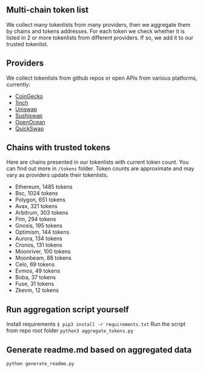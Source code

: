 
## Multi-chain token list 
We collect many tokenlists from many providers, then we aggregate them by chains and tokens addresses. 
For each token we check whether it is listed in 2 or more tokenlists from different providers. If so, 
we add it to our trusted tokenlist.

## Providers
We collect tokenlists from github repos or open APIs from various platforms, currently:
- [CoinGecko](https://www.coingecko.com/)
- [1inch](https://app.1inch.io/)
- [Uniswap](https://uniswap.org/)
- [Sushiswap](https://www.sushi.com/)
- [OpenOcean](https://openocean.finance/)
- [QuickSwap](https://quickswap.exchange/#/swap)

## Chains with trusted tokens
Here are chains presented in our tokenlists with current token count. You can find out more in `/tokens` folder.
Token counts are approximate and may vary as providers update their tokenlists.
- Ethereum, 1485 tokens
- Bsc, 1024 tokens
- Polygon, 651 tokens
- Avax, 321 tokens
- Arbitrum, 303 tokens
- Ftm, 294 tokens
- Gnosis, 195 tokens
- Optimism, 144 tokens
- Aurora, 134 tokens
- Cronos, 131 tokens
- Moonriver, 100 tokens
- Moonbeam, 88 tokens
- Celo, 69 tokens
- Evmos, 49 tokens
- Boba, 37 tokens
- Fuse, 31 tokens
- Zkevm, 12 tokens

## Run aggregation script yourself
Install requirements
```$ pip3 install -r requirements.txt```
Run the script from repo root folder
```python3 aggregate_tokens.py```
## Generate readme.md based on aggregated data
```bash
python generate_readme.py
```
